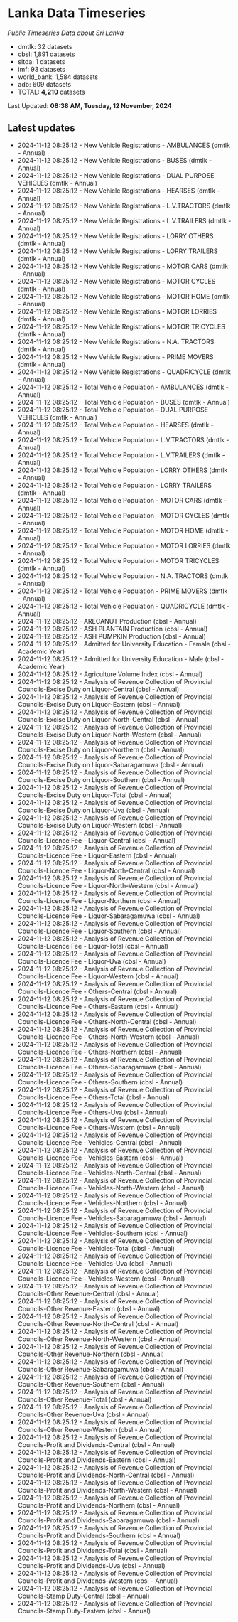 # Lanka Data Timeseries
*Public Timeseries Data about Sri Lanka*

* dmtlk: 32 datasets
* cbsl: 1,891 datasets
* sltda: 1 datasets
* imf: 93 datasets
* world_bank: 1,584 datasets
* adb: 609 datasets
* TOTAL: **4,210** datasets

Last Updated: **08:38 AM, Tuesday, 12 November, 2024**

## Latest updates

* 2024-11-12 08:25:12 - New Vehicle Registrations - AMBULANCES (dmtlk - Annual)
* 2024-11-12 08:25:12 - New Vehicle Registrations - BUSES (dmtlk - Annual)
* 2024-11-12 08:25:12 - New Vehicle Registrations - DUAL PURPOSE VEHICLES (dmtlk - Annual)
* 2024-11-12 08:25:12 - New Vehicle Registrations - HEARSES (dmtlk - Annual)
* 2024-11-12 08:25:12 - New Vehicle Registrations - L.V.TRACTORS (dmtlk - Annual)
* 2024-11-12 08:25:12 - New Vehicle Registrations - L.V.TRAILERS (dmtlk - Annual)
* 2024-11-12 08:25:12 - New Vehicle Registrations - LORRY OTHERS (dmtlk - Annual)
* 2024-11-12 08:25:12 - New Vehicle Registrations - LORRY TRAILERS (dmtlk - Annual)
* 2024-11-12 08:25:12 - New Vehicle Registrations - MOTOR CARS (dmtlk - Annual)
* 2024-11-12 08:25:12 - New Vehicle Registrations - MOTOR CYCLES (dmtlk - Annual)
* 2024-11-12 08:25:12 - New Vehicle Registrations - MOTOR HOME (dmtlk - Annual)
* 2024-11-12 08:25:12 - New Vehicle Registrations - MOTOR LORRIES (dmtlk - Annual)
* 2024-11-12 08:25:12 - New Vehicle Registrations - MOTOR TRICYCLES (dmtlk - Annual)
* 2024-11-12 08:25:12 - New Vehicle Registrations - N.A. TRACTORS (dmtlk - Annual)
* 2024-11-12 08:25:12 - New Vehicle Registrations - PRIME MOVERS (dmtlk - Annual)
* 2024-11-12 08:25:12 - New Vehicle Registrations - QUADRICYCLE (dmtlk - Annual)
* 2024-11-12 08:25:12 - Total Vehicle Population - AMBULANCES (dmtlk - Annual)
* 2024-11-12 08:25:12 - Total Vehicle Population - BUSES (dmtlk - Annual)
* 2024-11-12 08:25:12 - Total Vehicle Population - DUAL PURPOSE VEHICLES (dmtlk - Annual)
* 2024-11-12 08:25:12 - Total Vehicle Population - HEARSES (dmtlk - Annual)
* 2024-11-12 08:25:12 - Total Vehicle Population - L.V.TRACTORS (dmtlk - Annual)
* 2024-11-12 08:25:12 - Total Vehicle Population - L.V.TRAILERS (dmtlk - Annual)
* 2024-11-12 08:25:12 - Total Vehicle Population - LORRY OTHERS (dmtlk - Annual)
* 2024-11-12 08:25:12 - Total Vehicle Population - LORRY TRAILERS (dmtlk - Annual)
* 2024-11-12 08:25:12 - Total Vehicle Population - MOTOR CARS (dmtlk - Annual)
* 2024-11-12 08:25:12 - Total Vehicle Population - MOTOR CYCLES (dmtlk - Annual)
* 2024-11-12 08:25:12 - Total Vehicle Population - MOTOR HOME (dmtlk - Annual)
* 2024-11-12 08:25:12 - Total Vehicle Population - MOTOR LORRIES (dmtlk - Annual)
* 2024-11-12 08:25:12 - Total Vehicle Population - MOTOR TRICYCLES (dmtlk - Annual)
* 2024-11-12 08:25:12 - Total Vehicle Population - N.A. TRACTORS (dmtlk - Annual)
* 2024-11-12 08:25:12 - Total Vehicle Population - PRIME MOVERS (dmtlk - Annual)
* 2024-11-12 08:25:12 - Total Vehicle Population - QUADRICYCLE (dmtlk - Annual)
* 2024-11-12 08:25:12 - ARECANUT Production (cbsl - Annual)
* 2024-11-12 08:25:12 - ASH PLANTAIN Production (cbsl - Annual)
* 2024-11-12 08:25:12 - ASH PUMPKIN Production (cbsl - Annual)
* 2024-11-12 08:25:12 - Admitted for University Education - Female (cbsl - Academic Year)
* 2024-11-12 08:25:12 - Admitted for University Education - Male (cbsl - Academic Year)
* 2024-11-12 08:25:12 - Agriculture Volume Index (cbsl - Annual)
* 2024-11-12 08:25:12 - Analysis of Revenue Collection of Provincial Councils-Excise Duty on Liquor-Central (cbsl - Annual)
* 2024-11-12 08:25:12 - Analysis of Revenue Collection of Provincial Councils-Excise Duty on Liquor-Eastern (cbsl - Annual)
* 2024-11-12 08:25:12 - Analysis of Revenue Collection of Provincial Councils-Excise Duty on Liquor-North-Central (cbsl - Annual)
* 2024-11-12 08:25:12 - Analysis of Revenue Collection of Provincial Councils-Excise Duty on Liquor-North-Western (cbsl - Annual)
* 2024-11-12 08:25:12 - Analysis of Revenue Collection of Provincial Councils-Excise Duty on Liquor-Northern (cbsl - Annual)
* 2024-11-12 08:25:12 - Analysis of Revenue Collection of Provincial Councils-Excise Duty on Liquor-Sabaragamuwa (cbsl - Annual)
* 2024-11-12 08:25:12 - Analysis of Revenue Collection of Provincial Councils-Excise Duty on Liquor-Southern (cbsl - Annual)
* 2024-11-12 08:25:12 - Analysis of Revenue Collection of Provincial Councils-Excise Duty on Liquor-Total (cbsl - Annual)
* 2024-11-12 08:25:12 - Analysis of Revenue Collection of Provincial Councils-Excise Duty on Liquor-Uva (cbsl - Annual)
* 2024-11-12 08:25:12 - Analysis of Revenue Collection of Provincial Councils-Excise Duty on Liquor-Western (cbsl - Annual)
* 2024-11-12 08:25:12 - Analysis of Revenue Collection of Provincial Councils-Licence Fee - Liquor-Central (cbsl - Annual)
* 2024-11-12 08:25:12 - Analysis of Revenue Collection of Provincial Councils-Licence Fee - Liquor-Eastern (cbsl - Annual)
* 2024-11-12 08:25:12 - Analysis of Revenue Collection of Provincial Councils-Licence Fee - Liquor-North-Central (cbsl - Annual)
* 2024-11-12 08:25:12 - Analysis of Revenue Collection of Provincial Councils-Licence Fee - Liquor-North-Western (cbsl - Annual)
* 2024-11-12 08:25:12 - Analysis of Revenue Collection of Provincial Councils-Licence Fee - Liquor-Northern (cbsl - Annual)
* 2024-11-12 08:25:12 - Analysis of Revenue Collection of Provincial Councils-Licence Fee - Liquor-Sabaragamuwa (cbsl - Annual)
* 2024-11-12 08:25:12 - Analysis of Revenue Collection of Provincial Councils-Licence Fee - Liquor-Southern (cbsl - Annual)
* 2024-11-12 08:25:12 - Analysis of Revenue Collection of Provincial Councils-Licence Fee - Liquor-Total (cbsl - Annual)
* 2024-11-12 08:25:12 - Analysis of Revenue Collection of Provincial Councils-Licence Fee - Liquor-Uva (cbsl - Annual)
* 2024-11-12 08:25:12 - Analysis of Revenue Collection of Provincial Councils-Licence Fee - Liquor-Western (cbsl - Annual)
* 2024-11-12 08:25:12 - Analysis of Revenue Collection of Provincial Councils-Licence Fee - Others-Central (cbsl - Annual)
* 2024-11-12 08:25:12 - Analysis of Revenue Collection of Provincial Councils-Licence Fee - Others-Eastern (cbsl - Annual)
* 2024-11-12 08:25:12 - Analysis of Revenue Collection of Provincial Councils-Licence Fee - Others-North-Central (cbsl - Annual)
* 2024-11-12 08:25:12 - Analysis of Revenue Collection of Provincial Councils-Licence Fee - Others-North-Western (cbsl - Annual)
* 2024-11-12 08:25:12 - Analysis of Revenue Collection of Provincial Councils-Licence Fee - Others-Northern (cbsl - Annual)
* 2024-11-12 08:25:12 - Analysis of Revenue Collection of Provincial Councils-Licence Fee - Others-Sabaragamuwa (cbsl - Annual)
* 2024-11-12 08:25:12 - Analysis of Revenue Collection of Provincial Councils-Licence Fee - Others-Southern (cbsl - Annual)
* 2024-11-12 08:25:12 - Analysis of Revenue Collection of Provincial Councils-Licence Fee - Others-Total (cbsl - Annual)
* 2024-11-12 08:25:12 - Analysis of Revenue Collection of Provincial Councils-Licence Fee - Others-Uva (cbsl - Annual)
* 2024-11-12 08:25:12 - Analysis of Revenue Collection of Provincial Councils-Licence Fee - Others-Western (cbsl - Annual)
* 2024-11-12 08:25:12 - Analysis of Revenue Collection of Provincial Councils-Licence Fee - Vehicles-Central (cbsl - Annual)
* 2024-11-12 08:25:12 - Analysis of Revenue Collection of Provincial Councils-Licence Fee - Vehicles-Eastern (cbsl - Annual)
* 2024-11-12 08:25:12 - Analysis of Revenue Collection of Provincial Councils-Licence Fee - Vehicles-North-Central (cbsl - Annual)
* 2024-11-12 08:25:12 - Analysis of Revenue Collection of Provincial Councils-Licence Fee - Vehicles-North-Western (cbsl - Annual)
* 2024-11-12 08:25:12 - Analysis of Revenue Collection of Provincial Councils-Licence Fee - Vehicles-Northern (cbsl - Annual)
* 2024-11-12 08:25:12 - Analysis of Revenue Collection of Provincial Councils-Licence Fee - Vehicles-Sabaragamuwa (cbsl - Annual)
* 2024-11-12 08:25:12 - Analysis of Revenue Collection of Provincial Councils-Licence Fee - Vehicles-Southern (cbsl - Annual)
* 2024-11-12 08:25:12 - Analysis of Revenue Collection of Provincial Councils-Licence Fee - Vehicles-Total (cbsl - Annual)
* 2024-11-12 08:25:12 - Analysis of Revenue Collection of Provincial Councils-Licence Fee - Vehicles-Uva (cbsl - Annual)
* 2024-11-12 08:25:12 - Analysis of Revenue Collection of Provincial Councils-Licence Fee - Vehicles-Western (cbsl - Annual)
* 2024-11-12 08:25:12 - Analysis of Revenue Collection of Provincial Councils-Other Revenue-Central (cbsl - Annual)
* 2024-11-12 08:25:12 - Analysis of Revenue Collection of Provincial Councils-Other Revenue-Eastern (cbsl - Annual)
* 2024-11-12 08:25:12 - Analysis of Revenue Collection of Provincial Councils-Other Revenue-North-Central (cbsl - Annual)
* 2024-11-12 08:25:12 - Analysis of Revenue Collection of Provincial Councils-Other Revenue-North-Western (cbsl - Annual)
* 2024-11-12 08:25:12 - Analysis of Revenue Collection of Provincial Councils-Other Revenue-Northern (cbsl - Annual)
* 2024-11-12 08:25:12 - Analysis of Revenue Collection of Provincial Councils-Other Revenue-Sabaragamuwa (cbsl - Annual)
* 2024-11-12 08:25:12 - Analysis of Revenue Collection of Provincial Councils-Other Revenue-Southern (cbsl - Annual)
* 2024-11-12 08:25:12 - Analysis of Revenue Collection of Provincial Councils-Other Revenue-Total (cbsl - Annual)
* 2024-11-12 08:25:12 - Analysis of Revenue Collection of Provincial Councils-Other Revenue-Uva (cbsl - Annual)
* 2024-11-12 08:25:12 - Analysis of Revenue Collection of Provincial Councils-Other Revenue-Western (cbsl - Annual)
* 2024-11-12 08:25:12 - Analysis of Revenue Collection of Provincial Councils-Profit and Dividends-Central (cbsl - Annual)
* 2024-11-12 08:25:12 - Analysis of Revenue Collection of Provincial Councils-Profit and Dividends-Eastern (cbsl - Annual)
* 2024-11-12 08:25:12 - Analysis of Revenue Collection of Provincial Councils-Profit and Dividends-North-Central (cbsl - Annual)
* 2024-11-12 08:25:12 - Analysis of Revenue Collection of Provincial Councils-Profit and Dividends-North-Western (cbsl - Annual)
* 2024-11-12 08:25:12 - Analysis of Revenue Collection of Provincial Councils-Profit and Dividends-Northern (cbsl - Annual)
* 2024-11-12 08:25:12 - Analysis of Revenue Collection of Provincial Councils-Profit and Dividends-Sabaragamuwa (cbsl - Annual)
* 2024-11-12 08:25:12 - Analysis of Revenue Collection of Provincial Councils-Profit and Dividends-Southern (cbsl - Annual)
* 2024-11-12 08:25:12 - Analysis of Revenue Collection of Provincial Councils-Profit and Dividends-Total (cbsl - Annual)
* 2024-11-12 08:25:12 - Analysis of Revenue Collection of Provincial Councils-Profit and Dividends-Uva (cbsl - Annual)
* 2024-11-12 08:25:12 - Analysis of Revenue Collection of Provincial Councils-Profit and Dividends-Western (cbsl - Annual)
* 2024-11-12 08:25:12 - Analysis of Revenue Collection of Provincial Councils-Stamp Duty-Central (cbsl - Annual)
* 2024-11-12 08:25:12 - Analysis of Revenue Collection of Provincial Councils-Stamp Duty-Eastern (cbsl - Annual)